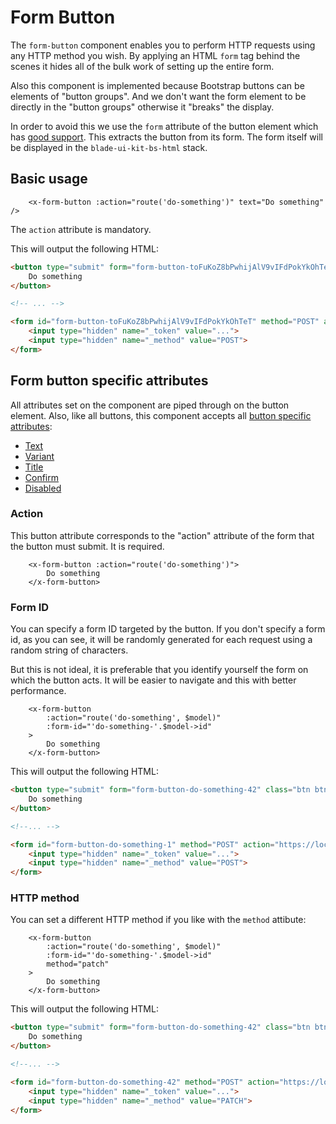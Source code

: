 Form Button
===========

The `form-button` component enables you to perform HTTP requests using any HTTP method you wish. By applying an HTML `form` tag behind the scenes it hides all of the bulk work of setting up the entire form.

Also this component is implemented because Bootstrap buttons can be elements of "button groups". And we don't want the form element to be directly in the "button groups" otherwise it "breaks" the display.

In order to avoid this we use the `form` attribute of the button element which has [good support](https://caniuse.com/form-attribute). This extracts the button from its form. The form itself will be displayed in the `blade-ui-kit-bs-html` stack.

Basic usage
-----------

```blade
    <x-form-button :action="route('do-something')" text="Do something" />
```

The `action` attribute is mandatory.

This will output the following HTML:

```html
<button type="submit" form="form-button-toFuKoZ8bPwhijAlV9vIFdPokYkOhTeT" class="btn btn-primary">
    Do something
</button>

<!-- ... -->

<form id="form-button-toFuKoZ8bPwhijAlV9vIFdPokYkOhTeT" method="POST" action="https://localhost/do-something">
    <input type="hidden" name="_token" value="...">
    <input type="hidden" name="_method" value="POST">
</form>
```

Form button specific attributes
-------------------------------

All attributes set on the component are piped through on the button element. Also, like all buttons, this component accepts all [button specific attributes](./buttons.md#button-specific-attributes):
- [Text](./buttons.md#text)
- [Variant](./buttons.md#variant)
- [Title](./buttons.md#title)
- [Confirm](./buttons.md#confirm)
- [Disabled](./buttons.md#disabled)

### Action

This button attribute corresponds to the "action" attribute of the form that the button must submit. It is required.

```blade
    <x-form-button :action="route('do-something')">
        Do something
    </x-form-button>
```

### Form ID

You can specify a form ID targeted by the button. If you don't specify a form id, as you can see, it will be randomly generated for each request using a random string of characters.

But this is not ideal, it is preferable that you identify yourself the form on which the button acts. It will be easier to navigate and this with better performance.

```blade
    <x-form-button
        :action="route('do-something', $model)"
        :form-id="'do-something-'.$model->id"
    >
        Do something
    </x-form-button>
```

This will output the following HTML:

```html
<button type="submit" form="form-button-do-something-42" class="btn btn-primary">
    Do something
</button>

<!--... -->

<form id="form-button-do-something-1" method="POST" action="https://localhost/do-something/1" >
    <input type="hidden" name="_token" value="...">
    <input type="hidden" name="_method" value="POST">
</form>
```

### HTTP method

You can set a different HTTP method if you like with the `method` attibute:

```blade
    <x-form-button
        :action="route('do-something', $model)"
        :form-id="'do-something-'.$model->id"
        method="patch"
    >
        Do something
    </x-form-button>
```

This will output the following HTML:

```html
<button type="submit" form="form-button-do-something-42" class="btn btn-primary">
    Do something
</button>

<!--... -->

<form id="form-button-do-something-42" method="POST" action="https://localhost/do-something/1" >
    <input type="hidden" name="_token" value="...">
    <input type="hidden" name="_method" value="PATCH">
</form>
```

